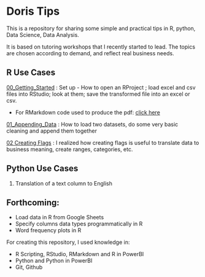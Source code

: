 # Doris Tips

This is a repository for sharing some simple and practical tips in R, python, Data Science, Data Analysis.

It is based on tutoring workshops that I recently started to lead. The topics are chosen according to demand, and reflect real business needs.


## R Use Cases
[00_Getting_Started](https://github.com/dorissuzukiesmerio/Doris_Tips/blob/master/R_UseCases/Getting_Started_Tips.pdf) : Set up - How to open an RProject ; load excel and csv files into RStudio; look at them; save the transformed file into an excel or csv.
- For RMarkdown code used to produce the pdf: [click here](R_UseCases/Getting_Started_Tips.Rmd)

[01_Appending_Data](https://github.com/dorissuzukiesmerio/Doris_Tips/blob/master/R_UseCases/01_appending_data.R) : How to load two datasets, do some very basic cleaning and append them together

[02 Creating Flags](https://github.com/dorissuzukiesmerio/Doris_Tips/blob/master/R_UseCases/02_creating_flags.R) : I realized how creating flags is useful to translate data to business meaning, create ranges, categories, etc.

## Python Use Cases

1) Translation of a text column to English

## Forthcoming:

- Load data in R from Google Sheets
- Specify columns data types programmatically in R
- Word frequency plots in R

For creating this repository, I used knowledge in:

- R Scripting, RStudio, RMarkdown and R in PowerBI
- Python and Python in PowerBI
- Git, Github
